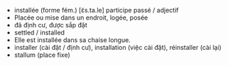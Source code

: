 

- installée (forme fém.)	[ɛ̃s.ta.le]	participe passé / adjectif
- Placée ou mise dans un endroit, logée, posée	
- đã định cư, được sắp đặt
- settled / installed	
- Elle est installée dans sa chaise longue.	
- installer (cài đặt / định cư), installation (việc cài đặt), réinstaller (cài lại)	
- stallum (place fixe)




























